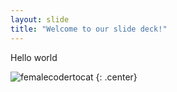 ```yaml
---
layout: slide
title: "Welcome to our slide deck!"
---
```


Hello world

![femalecodertocat](https://octodex.github.com/images/femalecodertocat.png)
{: .center}
